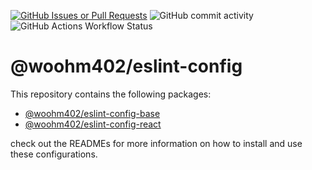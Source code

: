 [![GitHub Issues or Pull Requests](https://img.shields.io/github/issues/woohm402/eslint-config?logo=github)](https://github.com/woohm402/eslint-config/issues) ![GitHub commit activity](https://img.shields.io/github/commit-activity/m/woohm402/eslint-config) ![GitHub Actions Workflow Status](https://img.shields.io/github/actions/workflow/status/woohm402/eslint-config/ci.yml?branch=main&label=CI)

# @woohm402/eslint-config

This repository contains the following packages:

- [@woohm402/eslint-config-base](./packages/base/README.md)
- [@woohm402/eslint-config-react](./packages/react/README.md)

check out the READMEs for more information on how to install and use these configurations.
